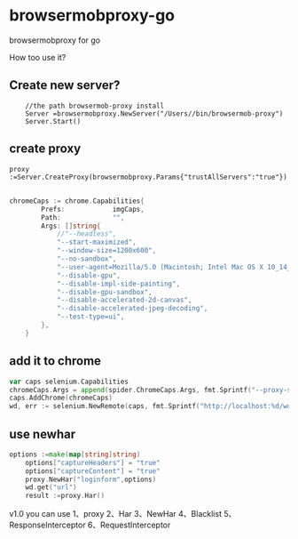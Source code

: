 # browsermobproxy-go
browsermobproxy for go

How too use it?
## Create new server?
```
    //the path browsermob-proxy install
    Server =browsermobproxy.NewServer("/Users//bin/browsermob-proxy")
    Server.Start()
```

## create proxy 
```
proxy :=Server.CreateProxy(browsermobproxy.Params{"trustAllServers":"true"})
```
## 
```go
chromeCaps := chrome.Capabilities{
		Prefs:            imgCaps,
		Path:             "",
		Args: []string{
			//"--headless",
			"--start-maximized",
			"--window-size=1200x600",
			"--no-sandbox",
			"--user-agent=Mozilla/5.0 (Macintosh; Intel Mac OS X 10_14_6) AppleWebKit/537.36 (KHTML, like Gecko) Chrome/79.0.3945.117 Safari/537.36",
			"--disable-gpu",
			"--disable-impl-side-painting",
			"--disable-gpu-sandbox",
			"--disable-accelerated-2d-canvas",
			"--disable-accelerated-jpeg-decoding",
			"--test-type=ui",
		},
	}

```
## add it to chrome
```go
var caps selenium.Capabilities
chromeCaps.Args = append(spider.ChromeCaps.Args, fmt.Sprintf("--proxy-server=%s",p.Proxy))
caps.AddChrome(chromeCaps)
wd, err := selenium.NewRemote(caps, fmt.Sprintf("http://localhost:%d/wd/hub", 9515))
```

## use newhar
```go
options :=make(map[string]string)
	options["captureHeaders"] = "true"
	options["captureContent"] = "true"
	proxy.NewHar("loginform",options)
	wd.get("url")
	result :=proxy.Har()
```

v1.0 you can use
1、proxy
2、Har
3、NewHar
4、Blacklist
5、ResponseInterceptor
6、RequestInterceptor